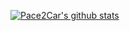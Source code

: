 [![Pace2Car's github stats](https://github-readme-stats.vercel.app/api?username=Pace2Car&count_private=true&PAT_1=true&show_icons=true&theme=transparent)](https://github.com/Pace2Car/github-readme-stats)  
